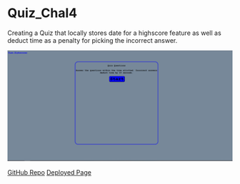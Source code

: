 # Quiz_Chal4
Creating a Quiz that locally stores date for a highscore feature as well as deduct time as a penalty for picking the incorrect answer.

![Screenshot](/assests/pics/quiz.PNG "Quiz Screenshot")

[GitHub Repo](https://github.com/awalkosz/Quiz_Chal4)
[Deployed Page](https://awalkosz.github.io/Quiz_Chal4/)